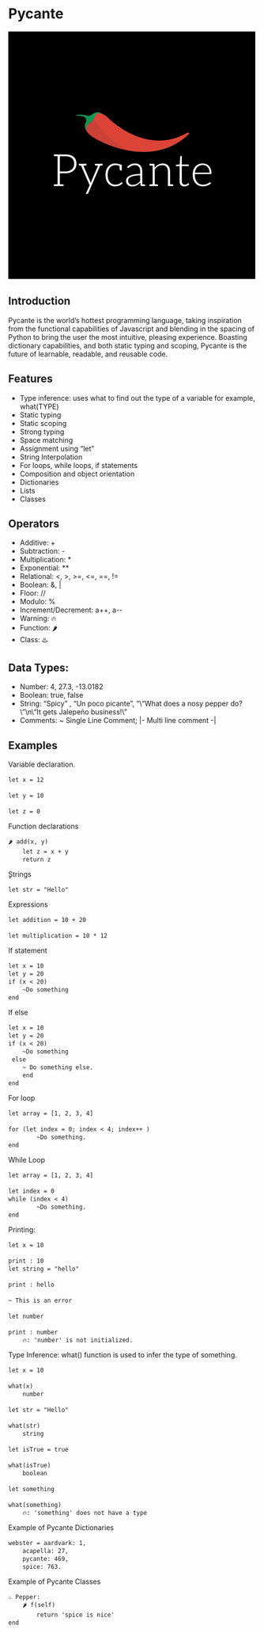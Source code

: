 # Pycante
![Main Menu](logo.png)

## Introduction
Pycante is the world’s hottest programming language, taking inspiration from the functional capabilities of Javascript and blending in the spacing of Python to bring the user the most intuitive, pleasing experience. Boasting dictionary capabilities, and both static typing and scoping, Pycante is the future of learnable, readable, and reusable code.

## Features
* Type inference: uses what to find out the type of a variable for example, what(TYPE)
* Static typing
* Static scoping
* Strong typing
* Space matching
* Assignment using “let”
* String Interpolation
* For loops, while loops, if statements
* Composition and object orientation
* Dictionaries
* Lists
* Classes

## Operators
* Additive: +
* Subtraction: -
* Multiplication: *
* Exponential: **
* Relational: <, >, >=, <=, ==, !=
* Boolean: &, |
* Floor: //
* Modulo: %
* Increment/Decrement: a++, a--
* Warning: 🔥
* Function: 🌶️
* Class: ♨️

## Data Types:
* Number: 4, 27.3, -13.0182
* Boolean: true, false
* String: “Spicy” , “Un poco picante”, “\“What does a nosy pepper do?\”\n\“It gets Jalepeño business!\”
* Comments: ~ Single Line Comment; |- Multi line comment -|

## Examples
Variable declaration.

```
let x = 12

let y = 10

let z = 0
```


Function declarations

```
🌶️ add(x, y)
    let z = x + y
    return z
```

ٍStrings

```
let str = "Hello"
```


Expressions

```
let addition = 10 + 20

let multiplication = 10 * 12

```

If statement

```
let x = 10
let y = 20
if (x < 20)
    ~Do something
end
```

If else

```
let x = 10
let y = 20
if (x < 20)
    ~Do something
 else
    ~ Do something else.
    end
end
```

For loop


```
let array = [1, 2, 3, 4]

for (let index = 0; index < 4; index++ )
        ~Do something.
end
```


While Loop


```
let array = [1, 2, 3, 4]

let index = 0
while (index < 4)
        ~Do something.
end
```

Printing:

```
let x = 10

print : 10
let string = "hello"

print : hello

~ This is an error

let number

print : number
    🔥: 'number' is not initialized.  

```

Type Inference: what() function is used to infer the type of something.

```
let x = 10

what(x)
    number

let str = "Hello"

what(str)
    string

let isTrue = true

what(isTrue)
    boolean

let something

what(something)
    🔥: 'something' does not have a type
```

Example of Pycante Dictionaries

```
webster = aardvark: 1,
    acapella: 27,
    pycante: 469,
    spice: 763.
```

Example of Pycante Classes

```
♨️ Pepper:
    🌶️ f(self)
        return 'spice is nice'
end
```
